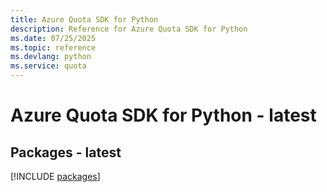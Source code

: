 ```yaml
---
title: Azure Quota SDK for Python
description: Reference for Azure Quota SDK for Python
ms.date: 07/25/2025
ms.topic: reference
ms.devlang: python
ms.service: quota
---
```

# Azure Quota SDK for Python - latest
## Packages - latest
[!INCLUDE [packages](quota-index.md)]